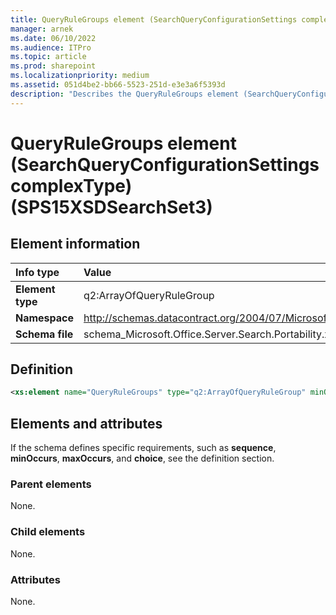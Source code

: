 ```yaml
---
title: QueryRuleGroups element (SearchQueryConfigurationSettings complexType) (SPS15XSDSearchSet3)
manager: arnek
ms.date: 06/10/2022
ms.audience: ITPro
ms.topic: article
ms.prod: sharepoint
ms.localizationpriority: medium
ms.assetid: 051d4be2-bb66-5523-251d-e3e3a6f5393d
description: "Describes the QueryRuleGroups element (SearchQueryConfigurationSettings complexType) (SPS15XSDSearchSet3)."
---
```


# QueryRuleGroups element (SearchQueryConfigurationSettings complexType) (SPS15XSDSearchSet3)

 
  
## Element information

|Info type|Value|
|:-----|:-----|
|**Element type** <br/> |q2:ArrayOfQueryRuleGroup  <br/> |
|**Namespace** <br/> |http://schemas.datacontract.org/2004/07/Microsoft.Office.Server.Search.Portability  <br/> |
|**Schema file** <br/> |schema_Microsoft.Office.Server.Search.Portability.xsd  <br/> |
   
## Definition

```XML
<xs:element name="QueryRuleGroups" type="q2:ArrayOfQueryRuleGroup" minOccurs="0"></xs:element>

```

## Elements and attributes

If the schema defines specific requirements, such as **sequence**, **minOccurs**, **maxOccurs**, and **choice**, see the definition section. 
  
### Parent elements

None.
  
### Child elements

None.
  
### Attributes

None.
  

